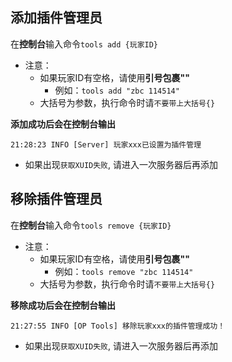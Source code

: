 ## 添加插件管理员

在**控制台**输入命令`tools add {玩家ID}`  
- 注意：
    - 如果玩家ID有空格，请使用**引号包裹""**  
        - 例如：`tools add "zbc 114514"`
    - 大括号为参数，执行命令时请`不要带上大括号{}`

**添加成功后会在控制台输出**

```log
21:28:23 INFO [Server] 玩家xxx已设置为插件管理
```
- 如果出现`获取XUID失败`, 请进入一次服务器后再添加


## 移除插件管理员

在**控制台**输入命令`tools remove {玩家ID}`
- 注意：
    - 如果玩家ID有空格，请使用**引号包裹""**  
        - 例如：`tools remove "zbc 114514"`
    - 大括号为参数，执行命令时请`不要带上大括号{}`

**移除成功后会在控制台输出**

```log
21:27:55 INFO [OP Tools] 移除玩家xxx的插件管理成功！
```

- 如果出现`获取XUID失败`, 请进入一次服务器后再添加